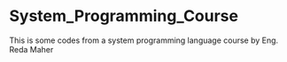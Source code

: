 # System_Programming_Course
This is some codes from a system programming language course by Eng. Reda Maher
